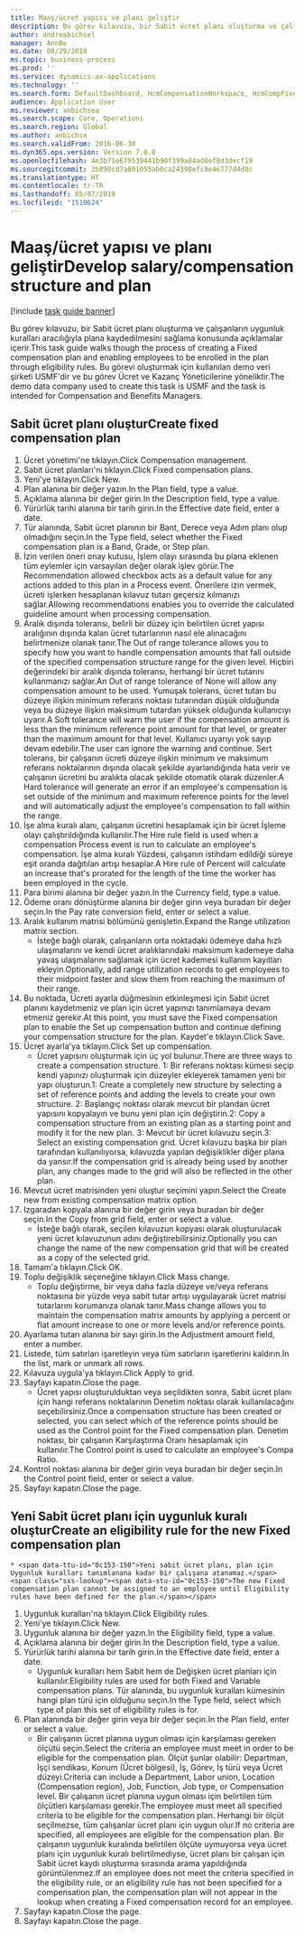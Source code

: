 ```yaml
---
title: Maaş/ücret yapısı ve planı geliştir
description: Bu görev kılavuzu, bir Sabit ücret planı oluşturma ve çalışanların uygunluk kuralları aracılığıyla plana kaydedilmesini sağlama konusunda açıklamalar içerir.
author: andreabichsel
manager: AnnBe
ms.date: 08/29/2018
ms.topic: business-process
ms.prod: ''
ms.service: dynamics-ax-applications
ms.technology: ''
ms.search.form: DefaultDashboard, HcmCompensationWorkspace, HcmCompFixedPlansPart, HRMCompFixedPlanTable, HRMCompCreateGridDialog, HRCCompGridView, HRMCompEligibility,  HRCCompGrid
audience: Application User
ms.reviewer: anbichsea
ms.search.scope: Core, Operations
ms.search.region: Global
ms.author: anbichse
ms.search.validFrom: 2016-06-30
ms.dyn365.ops.version: Version 7.0.0
ms.openlocfilehash: 4e3b71e679539441b90f399a84ad8ef8d3decf19
ms.sourcegitcommit: 2b890cd7a801055ab0ca24398efc8e4e777d4d8c
ms.translationtype: HT
ms.contentlocale: tr-TR
ms.lasthandoff: 05/07/2019
ms.locfileid: "1510624"
---
```

# <a name="develop-salarycompensation-structure-and-plan"></a><span data-ttu-id="0c153-103">Maaş/ücret yapısı ve planı geliştir</span><span class="sxs-lookup"><span data-stu-id="0c153-103">Develop salary/compensation structure and plan</span></span>

[!include [task guide banner](../../includes/task-guide-banner.md)]

<span data-ttu-id="0c153-104">Bu görev kılavuzu, bir Sabit ücret planı oluşturma ve çalışanların uygunluk kuralları aracılığıyla plana kaydedilmesini sağlama konusunda açıklamalar içerir.</span><span class="sxs-lookup"><span data-stu-id="0c153-104">This task guide walks though the process of creating a Fixed compensation plan and enabling employees to be enrolled in the plan through eligibility rules.</span></span> <span data-ttu-id="0c153-105">Bu görevi oluşturmak için kullanılan demo veri şirketi USMF'dir ve bu görev Ücret ve Kazanç Yöneticilerine yöneliktir.</span><span class="sxs-lookup"><span data-stu-id="0c153-105">The demo data company used to create this task is USMF and the task is intended for Compensation and Benefits Managers.</span></span>


## <a name="create-fixed-compensation-plan"></a><span data-ttu-id="0c153-106">Sabit ücret planı oluştur</span><span class="sxs-lookup"><span data-stu-id="0c153-106">Create fixed compensation plan</span></span>
1. <span data-ttu-id="0c153-107">Ücret yönetimi'ne tıklayın.</span><span class="sxs-lookup"><span data-stu-id="0c153-107">Click Compensation management.</span></span>
2. <span data-ttu-id="0c153-108">Sabit ücret planları'nı tıklayın.</span><span class="sxs-lookup"><span data-stu-id="0c153-108">Click Fixed compensation plans.</span></span>
3. <span data-ttu-id="0c153-109">Yeni'ye tıklayın.</span><span class="sxs-lookup"><span data-stu-id="0c153-109">Click New.</span></span>
4. <span data-ttu-id="0c153-110">Plan alanına bir değer yazın.</span><span class="sxs-lookup"><span data-stu-id="0c153-110">In the Plan field, type a value.</span></span>
5. <span data-ttu-id="0c153-111">Açıklama alanına bir değer girin.</span><span class="sxs-lookup"><span data-stu-id="0c153-111">In the Description field, type a value.</span></span>
6. <span data-ttu-id="0c153-112">Yürürlük tarihi alanına bir tarih girin.</span><span class="sxs-lookup"><span data-stu-id="0c153-112">In the Effective date field, enter a date.</span></span>
7. <span data-ttu-id="0c153-113">Tür alanında, Sabit ücret planının bir Bant, Derece veya Adım planı olup olmadığını seçin.</span><span class="sxs-lookup"><span data-stu-id="0c153-113">In the Type field, select whether the Fixed compensation plan is a Band, Grade, or Step plan.</span></span>
8. <span data-ttu-id="0c153-114">İzin verilen öneri onay kutusu, İşlem olayı sırasında bu plana eklenen tüm eylemler için varsayılan değer olarak işlev görür.</span><span class="sxs-lookup"><span data-stu-id="0c153-114">The Recommendation allowed checkbox acts as a default value for any actions added to this plan in a Process event.</span></span>  <span data-ttu-id="0c153-115">Önerilere izin vermek, ücreti işlerken hesaplanan kılavuz tutarı geçersiz kılmanızı sağlar.</span><span class="sxs-lookup"><span data-stu-id="0c153-115">Allowing recommendations enables you to override the calculated guideline amount when processing compensation.</span></span>
9. <span data-ttu-id="0c153-116">Aralık dışında toleransı, belirli bir düzey için belirtilen ücret yapısı aralığının dışında kalan ücret tutarlarının nasıl ele alınacağını belirtmenize olanak tanır.</span><span class="sxs-lookup"><span data-stu-id="0c153-116">The Out of range tolerance allows you to specify how you want to handle compensation amounts that fall outside of the specified compensation structure range for the given level.</span></span>  <span data-ttu-id="0c153-117">Hiçbiri değerindeki bir aralık dışında toleransı, herhangi bir ücret tutarını kullanmanızı sağlar.</span><span class="sxs-lookup"><span data-stu-id="0c153-117">An Out of range tolerance of None will allow any compensation amount to be used.</span></span>  <span data-ttu-id="0c153-118">Yumuşak tolerans, ücret tutarı bu düzeye ilişkin minimum referans noktası tutarından düşük olduğunda veya bu düzeye ilişkin maksimum tutardan yüksek olduğunda kullanıcıyı uyarır.</span><span class="sxs-lookup"><span data-stu-id="0c153-118">A Soft tolerance will warn the user if the compensation amount is less than the minimum reference point amount for that level, or greater than the maximum amount for that level.</span></span> <span data-ttu-id="0c153-119">Kullanıcı uyarıyı yok sayıp devam edebilir.</span><span class="sxs-lookup"><span data-stu-id="0c153-119">The user can ignore the warning and continue.</span></span>  <span data-ttu-id="0c153-120">Sert tolerans, bir çalışanın ücreti düzeye ilişkin minimum ve maksimum referans noktalarının dışında olacak şekilde ayarlandığında hata verir ve çalışanın ücretini bu aralıkta olacak şekilde otomatik olarak düzenler.</span><span class="sxs-lookup"><span data-stu-id="0c153-120">A Hard tolerance will generate an error if an employee's compensation is set outside of the minimum and maximum reference points for the level and will automatically adjust the employee's compensation to fall within the range.</span></span>
10. <span data-ttu-id="0c153-121">İşe alma kuralı alanı, çalışanın ücretini hesaplamak için bir ücret İşleme olayı çalıştırıldığında kullanılır.</span><span class="sxs-lookup"><span data-stu-id="0c153-121">The Hire rule field is used when a compensation Process event is run to calculate an employee's compensation.</span></span>  <span data-ttu-id="0c153-122">İşe alma kuralı Yüzdesi, çalışanın istihdam edildiği süreye eşit oranda dağıtılan artışı hesaplar.</span><span class="sxs-lookup"><span data-stu-id="0c153-122">A Hire rule of Percent will calculate an increase that's prorated for the length of the time the worker has been employed in the cycle.</span></span>
11. <span data-ttu-id="0c153-123">Para birimi alanına bir değer yazın.</span><span class="sxs-lookup"><span data-stu-id="0c153-123">In the Currency field, type a value.</span></span>
12. <span data-ttu-id="0c153-124">Ödeme oranı dönüştürme alanına bir değer girin veya buradan bir değer seçin.</span><span class="sxs-lookup"><span data-stu-id="0c153-124">In the Pay rate conversion field, enter or select a value.</span></span>
13. <span data-ttu-id="0c153-125">Aralık kullanım matrisi bölümünü genişletin.</span><span class="sxs-lookup"><span data-stu-id="0c153-125">Expand the Range utilization matrix section.</span></span>
    * <span data-ttu-id="0c153-126">İsteğe bağlı olarak, çalışanların orta noktadaki ödemeye daha hızlı ulaşmalarını ve kendi ücret aralıklarındaki maksimum kademeye daha yavaş ulaşmalarını sağlamak için ücret kademesi kullanım kayıtları ekleyin.</span><span class="sxs-lookup"><span data-stu-id="0c153-126">Optionally, add range utilization records to get employees to their midpoint faster and slow them from reaching the maximum of their range.</span></span>  
14. <span data-ttu-id="0c153-127">Bu noktada, Ücreti ayarla düğmesinin etkinleşmesi için Sabit ücret planını kaydetmeniz ve plan için ücret yapınızı tanımlamaya devam etmeniz gerekir.</span><span class="sxs-lookup"><span data-stu-id="0c153-127">At this point, you must save the Fixed compensation plan to enable the Set up compensation button and continue defining your compensation structure for the plan.</span></span>  <span data-ttu-id="0c153-128">Kaydet'e tıklayın.</span><span class="sxs-lookup"><span data-stu-id="0c153-128">Click Save.</span></span>
15. <span data-ttu-id="0c153-129">Ücret ayarla'ya tıklayın.</span><span class="sxs-lookup"><span data-stu-id="0c153-129">Click Set up compensation.</span></span>
    * <span data-ttu-id="0c153-130">Ücret yapısını oluşturmak için üç yol bulunur.</span><span class="sxs-lookup"><span data-stu-id="0c153-130">There are three ways to create a compensation structure.</span></span> <span data-ttu-id="0c153-131">1: Bir referans noktası kümesi seçip kendi yapınızı oluşturmak için düzeyler ekleyerek tamamen yeni bir yapı oluşturun.</span><span class="sxs-lookup"><span data-stu-id="0c153-131">1: Create a completely new structure by selecting a set of reference points and adding the levels to create your own structure.</span></span> <span data-ttu-id="0c153-132">2: Başlangıç noktası olarak mevcut bir plandan ücret yapısını kopyalayın ve bunu yeni plan için değiştirin.</span><span class="sxs-lookup"><span data-stu-id="0c153-132">2: Copy a compensation structure from an existing plan as a starting point and modify it for the new plan.</span></span> <span data-ttu-id="0c153-133">3: Mevcut bir ücret kılavuzu seçin.</span><span class="sxs-lookup"><span data-stu-id="0c153-133">3: Select an existing compensation grid.</span></span> <span data-ttu-id="0c153-134">Ücret kılavuzu başka bir plan tarafından kullanılıyorsa, kılavuzda yapılan değişiklikler diğer plana da yansır.</span><span class="sxs-lookup"><span data-stu-id="0c153-134">If the compensation grid is already being used by another plan, any changes made to the grid will also be reflected in the other plan.</span></span>  
16. <span data-ttu-id="0c153-135">Mevcut ücret matrisinden yeni oluştur seçimini yapın.</span><span class="sxs-lookup"><span data-stu-id="0c153-135">Select the Create new from existing compensation matrix option.</span></span>
17. <span data-ttu-id="0c153-136">Izgaradan kopyala alanına bir değer girin veya buradan bir değer seçin.</span><span class="sxs-lookup"><span data-stu-id="0c153-136">In the Copy from grid field, enter or select a value.</span></span>
    * <span data-ttu-id="0c153-137">İsteğe bağlı olarak, seçilen kılavuzun kopyası olarak oluşturulacak yeni ücret kılavuzunun adını değiştirebilirsiniz.</span><span class="sxs-lookup"><span data-stu-id="0c153-137">Optionally you can change the name of the new compensation grid that will be created as a copy of the selected grid.</span></span>  
18. <span data-ttu-id="0c153-138">Tamam'a tıklayın.</span><span class="sxs-lookup"><span data-stu-id="0c153-138">Click OK.</span></span>
19. <span data-ttu-id="0c153-139">Toplu değişiklik seçeneğine tıklayın.</span><span class="sxs-lookup"><span data-stu-id="0c153-139">Click Mass change.</span></span>
    * <span data-ttu-id="0c153-140">Toplu değiştirme, bir veya daha fazla düzeye ve/veya referans noktasına bir yüzde veya sabit tutar artışı uygulayarak ücret matrisi tutarlarını korumanıza olanak tanır.</span><span class="sxs-lookup"><span data-stu-id="0c153-140">Mass change allows you to maintain the compensation matrix amounts by applying a percent or flat amount increase to one or more levels and/or reference points.</span></span>  
20. <span data-ttu-id="0c153-141">Ayarlama tutarı alanına bir sayı girin.</span><span class="sxs-lookup"><span data-stu-id="0c153-141">In the Adjustment amount field, enter a number.</span></span>
21. <span data-ttu-id="0c153-142">Listede, tüm satırları işaretleyin veya tüm satırların işaretlerini kaldırın.</span><span class="sxs-lookup"><span data-stu-id="0c153-142">In the list, mark or unmark all rows.</span></span>
22. <span data-ttu-id="0c153-143">Kılavuza uygula'ya tıklayın.</span><span class="sxs-lookup"><span data-stu-id="0c153-143">Click Apply to grid.</span></span>
23. <span data-ttu-id="0c153-144">Sayfayı kapatın.</span><span class="sxs-lookup"><span data-stu-id="0c153-144">Close the page.</span></span>
    * <span data-ttu-id="0c153-145">Ücret yapısı oluşturulduktan veya seçildikten sonra, Sabit ücret planı için hangi referans noktalarının Denetim noktası olarak kullanılacağını seçebilirsiniz.</span><span class="sxs-lookup"><span data-stu-id="0c153-145">Once a compensation structure has been created or selected, you can select which of the reference points should be used as the Control point for the Fixed compensation plan.</span></span>  <span data-ttu-id="0c153-146">Denetim noktası, bir çalışanın Karşılaştırma Oranı hesaplamak için kullanılır.</span><span class="sxs-lookup"><span data-stu-id="0c153-146">The Control point is used to calculate an employee's Compa Ratio.</span></span>  
24. <span data-ttu-id="0c153-147">Kontrol noktası alanına bir değer girin veya buradan bir değer seçin.</span><span class="sxs-lookup"><span data-stu-id="0c153-147">In the Control point field, enter or select a value.</span></span>
25. <span data-ttu-id="0c153-148">Sayfayı kapatın.</span><span class="sxs-lookup"><span data-stu-id="0c153-148">Close the page.</span></span>

## <a name="create-an-eligibility-rule-for-the-new-fixed-compensation-plan"></a><span data-ttu-id="0c153-149">Yeni Sabit ücret planı için uygunluk kuralı oluştur</span><span class="sxs-lookup"><span data-stu-id="0c153-149">Create an eligibility rule for the new Fixed compensation plan</span></span>
    * <span data-ttu-id="0c153-150">Yeni sabit ücret planı, plan için Uygunluk kuralları tanımlanana kadar bir çalışana atanamaz.</span><span class="sxs-lookup"><span data-stu-id="0c153-150">The new Fixed compensation plan cannot be assigned to an employee until Eligibility rules have been defined for the plan.</span></span>  
1. <span data-ttu-id="0c153-151">Uygunluk kuralları'na tıklayın.</span><span class="sxs-lookup"><span data-stu-id="0c153-151">Click Eligibility rules.</span></span>
2. <span data-ttu-id="0c153-152">Yeni'ye tıklayın.</span><span class="sxs-lookup"><span data-stu-id="0c153-152">Click New.</span></span>
3. <span data-ttu-id="0c153-153">Uygunluk alanına bir değer yazın.</span><span class="sxs-lookup"><span data-stu-id="0c153-153">In the Eligibility field, type a value.</span></span>
4. <span data-ttu-id="0c153-154">Açıklama alanına bir değer girin.</span><span class="sxs-lookup"><span data-stu-id="0c153-154">In the Description field, type a value.</span></span>
5. <span data-ttu-id="0c153-155">Yürürlük tarihi alanına bir tarih girin.</span><span class="sxs-lookup"><span data-stu-id="0c153-155">In the Effective date field, enter a date.</span></span>
    * <span data-ttu-id="0c153-156">Uygunluk kuralları hem Sabit hem de Değişken ücret planları için kullanılır.</span><span class="sxs-lookup"><span data-stu-id="0c153-156">Eligibility rules are used for both Fixed and Variable compensation plans.</span></span>  <span data-ttu-id="0c153-157">Tür alanında, bu uygunluk kuralları kümesinin hangi plan türü için olduğunu seçin.</span><span class="sxs-lookup"><span data-stu-id="0c153-157">In the Type field, select which type of plan this set of eligibility rules is for.</span></span>  
6. <span data-ttu-id="0c153-158">Plan alanında bir değer girin veya bir değer seçin.</span><span class="sxs-lookup"><span data-stu-id="0c153-158">In the Plan field, enter or select a value.</span></span>
    * <span data-ttu-id="0c153-159">Bir çalışanın ücret planına uygun olması için karşılaması gereken ölçütü seçin.</span><span class="sxs-lookup"><span data-stu-id="0c153-159">Select the criteria an employee must meet in order to be eligible for the compensation plan.</span></span> <span data-ttu-id="0c153-160">Ölçüt şunlar olabilir: Departman, İşçi sendikası, Konum (Ücret bölgesi), İş, Görev, İş türü veya Ücret düzeyi.</span><span class="sxs-lookup"><span data-stu-id="0c153-160">Criteria can include a Department, Labor union, Location (Compensation region), Job, Function, Job type, or Compensation level.</span></span> <span data-ttu-id="0c153-161">Bir çalışanın ücret planına uygun olması için belirtilen tüm ölçütleri karşılaması gerekir.</span><span class="sxs-lookup"><span data-stu-id="0c153-161">The employee must meet all specified criteria to be eligible for the compensation plan.</span></span> <span data-ttu-id="0c153-162">Herhangi bir ölçüt seçilmezse, tüm çalışanlar ücret planı için uygun olur.</span><span class="sxs-lookup"><span data-stu-id="0c153-162">If no criteria are specified, all employees are eligible for the compensation plan.</span></span> <span data-ttu-id="0c153-163">Bir çalışanın uygunluk kuralında belirtilen ölçüte uymuyorsa veya ücret planı için uygunluk kuralı belirtilmediyse, ücret planı bir çalışan için Sabit ücret kaydı oluşturma sırasında arama yapıldığında görüntülenmez.</span><span class="sxs-lookup"><span data-stu-id="0c153-163">If an employee does not meet the criteria specified in the eligibility rule, or an eligibility rule has not been specified for a compensation plan, the compensation plan will not appear in the lookup when creating a Fixed compensation record for an employee.</span></span>  
7. <span data-ttu-id="0c153-164">Sayfayı kapatın.</span><span class="sxs-lookup"><span data-stu-id="0c153-164">Close the page.</span></span>
8. <span data-ttu-id="0c153-165">Sayfayı kapatın.</span><span class="sxs-lookup"><span data-stu-id="0c153-165">Close the page.</span></span>

